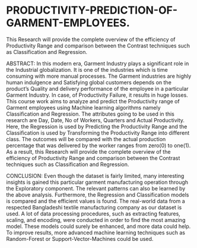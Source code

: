 # PRODUCTIVITY-PREDICTION-OF-GARMENT-EMPLOYEES.
This Research will provide the complete overview of the efficiency of  Productivity Range and comparison between the Contrast techniques such as Classification and Regression.

ABSTRACT:
      In this modern era, Garment Industry plays a significant role in the Industrial globalization. It is one of the industries which is time consuming with more manual processes. The Garment industries are highly human indulgence and Satisfying global customers depends on the product’s Quality and delivery performance of the employee in a particular Garment Industry. In case, of Productivity Failure, it results in huge losses. This course work aims to analyze and predict the Productivity range of Garment employees using Machine learning algorithms namely Classification and Regression. The attributes going to be used in this research are Day, Date, No of Workers, Quarters and Actual Productivity.  Here, the Regression is used by Predicting the Productivity Range and the Classification is used by Transforming the Productivity Range into different class. The outcomes will be compared with the actual production percentage that was delivered by the worker ranges from zero(0) to one(1). As a result, this Research will provide the complete overview of the efficiency of  Productivity Range and comparison between the Contrast techniques such as Classification and Regression.

CONCLUSION:
Even though the dataset is fairly limited, many interesting insights is gained this particular garment manufacturing operation through the Exploratory component. The relevant patterns can also be learned by the above analysis. Furthermore, the Regression and Classification models is compared and the efficient values is found. The  real-world data from a respected Bangladeshi textile manufacturing company as our dataset is used. A lot of data processing procedures, such as extracting features, scaling, and encoding, were conducted in order to find the most amazing model. These models could surely be enhanced, and more data could help. To improve results, more advanced machine learning techniques such as Random-Forest or Support-Vector-Machines could be used.
